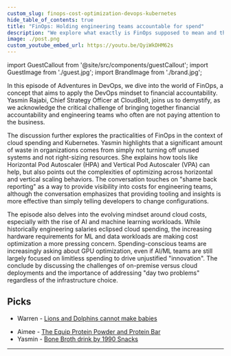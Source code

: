 ```yaml
---
custom_slug: finops-cost-optimization-devops-kubernetes
hide_table_of_contents: true
title: "FinOps: Holding engineering teams accountable for spend"
description: "We explore what exactly is FinOps supposed to mean and the core goal for engineering teams. This episode delves into waste reduction, right-sizing, and aligning financial incentives with engineering goals."
image: ./post.png
custom_youtube_embed_url: https://youtu.be/QyiWkDHM62s
---
```


import GuestCallout from '@site/src/components/guestCallout';
import GuestImage from './guest.jpg';
import BrandImage from './brand.jpg';

<GuestCallout name="Yasmin Rajabi" link="https://www.linkedin.com/in/yasminrajabi/" image={GuestImage} brandImg={BrandImage} />

In this episode of Adventures in DevOps, we dive into the world of FinOps, a concept that aims to apply the DevOps mindset to financial accountability. Yasmin Rajabi, Chief Strategy Officer at CloudBolt, joins us to demystify, as we acknowledge the critical challenge of bringing together financial accountability and engineering teams who often are not paying attention to the business.

The discussion further explores the practicalities of FinOps in the context of cloud spending and Kubernetes. Yasmin highlights that a significant amount of waste in organizations comes from simply not turning off unused systems and not right-sizing resources. She explains how tools like Horizontal Pod Autoscaler (HPA) and Vertical Pod Autoscaler (VPA) can help, but also points out the complexities of optimizing across horizontal and vertical scaling behaviors. The conversation touches on "shame back reporting" as a way to provide visibility into costs for engineering teams, although the conversation emphasizes that providing tooling and insights is more effective than simply telling developers to change configurations.

The episode also delves into the evolving mindset around cloud costs, especially with the rise of AI and machine learning workloads. While historically engineering salaries eclipsed cloud spending, the increasing hardware requirements for ML and data workloads are making cost optimization a more pressing concern. Spending-conscious teams are increasingly asking about GPU optimization, even if AI/ML teams are still largely focused on limitless spending to drive unjustified "innovation". The conclude by discussing the challenges of on-premise versus cloud deployments and the importance of addressing "day two problems" regardless of the infrastructure choice.

 ## Picks   
 * Warren - [Lions and Dolphins cannot make babies](https://kording.substack.com/p/lions-and-dolphins-can-not-make-babies)
 - Aimee - [The Equip Protein Powder and Protein Bar](https://www.equipfoods.com/products/prime-bar)
 - Yasmin - [Bone Broth drink by 1990 Snacks](https://1990snacks.com/)

---